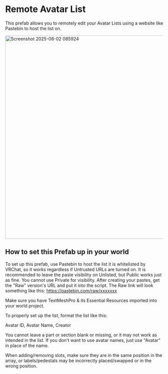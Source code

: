 # **Remote Avatar List**
This prefab allows you to remotely edit your Avatar Lists using a website like Pastebin to host the list on.

<img width="610" height="649" alt="Screenshot 2025-08-02 085924" src="https://github.com/user-attachments/assets/acaa6f31-7cf8-4b6d-b007-448829e10962" />

## **How to set this Prefab up in your world**
To set up this prefab, use Pastebin to host the list it is whitelisted by VRChat, so it works regardless if Untrusted URLs are turned on.
It is recommended to leave the paste visibility on Unlisted, but Public works just as fine. You cannot use Private for visibility.
After creating your pastes, get the "Raw" version's URL and put it into the script. The Raw link will look something like this: https://pastebin.com/raw/xxxxxxx

Make sure you have TextMeshPro & its Essential Resources imported into your world project.

To properly set up the list, format the list like this:

Avatar ID, Avatar Name, Creator

You cannot leave a part or section blank or missing, or it may not work as intended in the list.
If you don't want to use avatar names, just use "Avatar" in place of the name.

When adding/removing slots, make sure they are in the same position in the array, or labels/pedestals may be incorrectly placed/swapped or in the wrong position.
